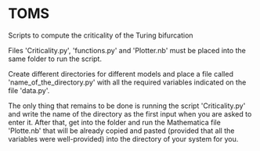 # TOMS
Scripts to compute the criticality of the Turing bifurcation

Files 'Criticality.py', 'functions.py' and 'Plotter.nb' must be placed into the same folder to run the script.

Create different directories for different models and place a file called 'name_of_the_directory.py' with all the required variables indicated on the file 'data.py'.

The only thing that remains to be done is running the script 'Criticality.py' and write the name of the directory as the first input when you are asked to enter it. After that, get into the folder and run the Mathematica file 'Plotte.nb' that will be already copied and pasted (provided that all the variables were well-provided) into the directory of your system for you.
